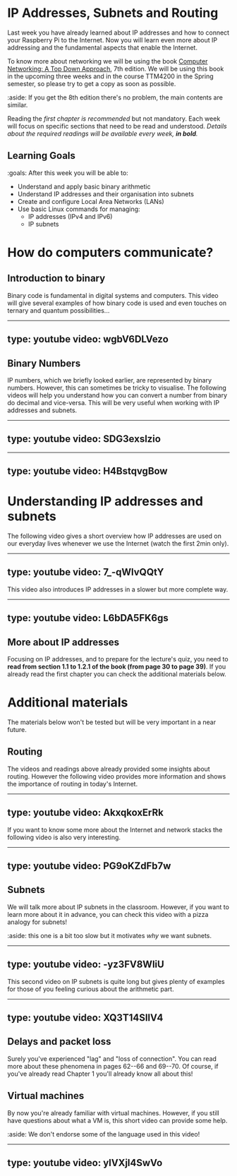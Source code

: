 # IP Addresses, Subnets and Routing

Last week you have already learned about IP addresses and how to connect your Raspberry Pi to the Internet.
Now you will learn even more about IP addressing and the fundamental aspects that enable the Internet.

To know more about networking we will be using the book [Computer Networking: A Top Down Approach](http://gaia.cs.umass.edu/kurose_ross/index.html), 7th edition.
We will be using this book in the upcoming three weeks and in the course TTM4200 in the Spring semester, so please try to get a copy as soon as possible.

:aside: If you get the 8th edition there's no problem, the main contents are similar.

Reading the *first chapter is recommended* but not mandatory.
Each week will focus on specific sections that need to be read and understood.
*Details about the required readings will be available every week, **in bold**.*

## Learning Goals

:goals: After this week you will be able to:

- Understand and apply basic binary arithmetic
- Understand IP addresses and their organisation into subnets
- Create and configure Local Area Networks (LANs)
- Use basic Linux commands for managing:
    - IP addresses (IPv4 and IPv6)
    - IP subnets


# How do computers communicate?

## Introduction to binary

Binary code is fundamental in digital systems and computers.
This video will give several examples of how binary code is used and even touches on ternary and quantum possibilities...

---
type: youtube
video: wgbV6DLVezo
---

## Binary Numbers

IP numbers, which we briefly looked earlier, are represented by binary numbers.
However, this can sometimes be tricky to visualise.
The following videos will help you understand how you can convert a number from binary do decimal and vice-versa. 
This will be very useful when working with IP addresses and subnets.

---
type: youtube
video: SDG3exslzio
---

---
type: youtube
video: H4BstqvgBow
---



# Understanding IP addresses and subnets

The following video gives a short overview how IP addresses are used on our everyday lives whenever we use the Internet (watch the first 2min only).

---
type: youtube
video: 7_-qWlvQQtY
---
<!--_ -->

This video also introduces IP addresses in a slower but more complete way.

---
type: youtube
video: L6bDA5FK6gs
---


## More about IP addresses

Focusing on IP addresses, and to prepare for the lecture's quiz, you need to **read from section 1.1 to 1.2.1 of the book (from page 30 to page 39)**.
If you already read the first chapter you can check the additional materials below.


# Additional materials

The materials below won't be tested but will be very important in a near future.

## Routing

The videos and readings above already provided some insights about routing.
However the following video provides more information and shows the importance of routing in today's Internet.

---
type: youtube
video: AkxqkoxErRk
---

If you want to know some more about the Internet and network stacks the following video is also very interesting.

---
type: youtube
video: PG9oKZdFb7w
---


## Subnets

We will talk more about IP subnets in the classroom.
However, if you want to learn more about it in advance, you can check this video with a pizza analogy for subnets!

:aside: this one is a bit too slow but it motivates _why_ we want subnets.

---
type: youtube
video: -yz3FV8WliU
---

This second video on IP subnets is quite long but gives plenty of examples for those of you feeling curious about the arithmetic part.

---
type: youtube
video: XQ3T14SIlV4
---


## Delays and packet loss

Surely you've experienced "lag" and "loss of connection".
You can read more about these phenomena in pages 62--66 and 69--70.
Of course, if you've already read Chapter 1 you'll already know all about this!


## Virtual machines

By now you're already familiar with virtual machines.
However, if you still have questions about what a VM is, this short video can provide some help.

:aside: We don't endorse some of the language used in this video!


---
type: youtube
video: yIVXjl4SwVo
---


